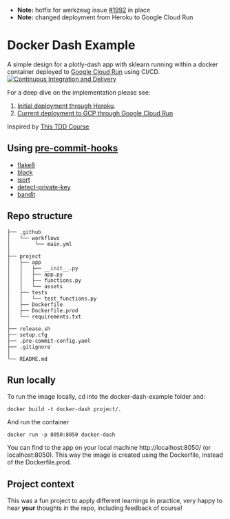 - **Note:** hotfix for werkzeug issue [#1992](https://github.com/plotly/dash/issues/1992) in place
- **Note:** changed deployment from Heroku to Google Cloud Run

# Docker Dash Example
A simple design for a plotly-dash app with sklearn running within a docker container deployed to [Google Cloud Run](https://docker-dash-example.com/) using CI/CD. [![Continuous Integration and Delivery](https://github.com/ROpdam/docker-dash-example/actions/workflows/main.yml/badge.svg?branch=master)](https://github.com/ROpdam/docker-dash-example/actions/workflows/main.yml) 
 
For a deep dive on the implementation please see:
1. [Initial deployment through Heroku](https://towardsdatascience.com/deploy-containeriazed-plotly-dash-app-to-heroku-with-ci-cd-f82ca833375c). 
2. [Current deployment to GCP through Google Cloud Run](https://medium.com/towards-data-science/deploy-containerised-plotly-dash-app-with-ci-cd-p2-gcp-dfa33edc5f2f)
 
Inspired by [This TDD Course](https://testdriven.io/courses/tdd-fastapi/)
 
## Using [pre-commit-hooks](https://pre-commit.com/)
- [flake8](https://github.com/pycqa/flake8)
- [black](https://github.com/ambv/black)
- [isort](https://github.com/pycqa/isort)
- [detect-private-key](https://github.com/pre-commit/pre-commit-hooks#detect-private-key)
- [bandit](https://github.com/PyCQA/bandit)

## Repo structure
```
├── .github
│   └── workflows
│        └── main.yml
│
├── project
│   ├── app
│   │   ├── __init__.py
│   │   ├── app.py
│   │   ├── functions.py
│   │   └── assets
│   ├── tests
│   │   └── test_functions.py
│   ├── Dockerfile
│   ├── Dockerfile.prod
│   └── requirements.txt
│
├── release.sh
├── setup.cfg
├── .pre-commit-config.yaml
├── .gitignore
│
└── README.md
```

## Run locally
To run the image locally, cd into the docker-dash-example folder and:
```
docker build -t docker-dash project/.
```
And run the container
```
docker run -p 8050:8050 docker-dash
```
You can find to the app on your local machine http://localhost:8050/ (or localhost:8050). This way the image is created using the Dockerfile, instead of the Dockerfile.prod.

## Project context
This was a fun project to apply different learnings in practice, very happy to hear **your** thoughts in the repo, including feedback of course!
